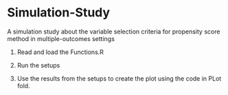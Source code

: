 # Simulation-Study
A simulation study about the variable selection criteria for propensity score method in multiple-outcomes settings

1. Read and load the Functions.R

2. Run the setups

3. Use the results from the setups to create the plot using the code in PLot fold.
